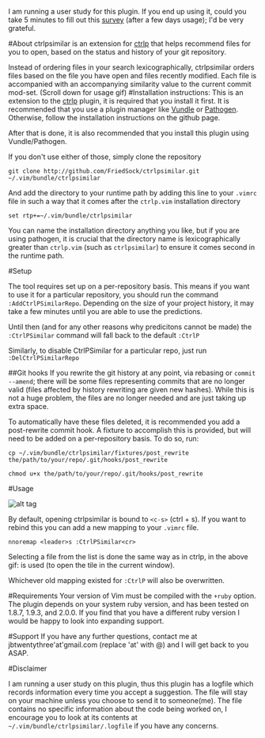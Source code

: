I am running a user study for this plugin. If you end up using it, could
you take 5 minutes to fill out this
[survey](https://www.surveymonkey.com/s/LN8XDRV) (after a few days
usage); I'd be very grateful.

#About
ctrlpsimilar is an extension for [ctrlp](http://github.com/kien/ctrlp.vim) that helps recommend files for you to open, based on the status and history of your git repository.

Instead of ordering files in your search lexicographically,
ctrlpsimilar orders files based on the file you have open and files
recently modified. Each file is accompanied with an accompanying
similarity value to the current commit mod-set. (Scroll down for usage
gif)
#Installation instructions:
This is an extension to the [ctrlp](http://github.com/kien/ctrlp.vim) plugin, it is required that you install it first. It is recommended that you use a plugin manager like [Vundle](http://github.com/gmarik/Vundle.vim) or [Pathogen](http://github.com/tpope/vim-pathogen/). Otherwise, follow the installation instructions on the github page.

After that is done, it is also recommended that you install this plugin using Vundle/Pathogen.

If you don't use either of those, simply clone the repository

	git clone http://github.com/FriedSock/ctrlpsimilar.git ~/.vim/bundle/ctrlpsimilar

And add the directory to your runtime path by adding this line to your `.vimrc` file in such a way that it comes after the `ctrlp.vim` installation directory

	set rtp+=~/.vim/bundle/ctrlpsimilar

You can name the installation directory anything you like, but if you
are using pathogen, it is crucial that the directory name is
lexicographically greater than `ctrlp.vim` (such as `ctrlpsimilar`) to ensure it comes second in
the runtime path.

#Setup

The tool requires set up on a per-repository basis. This means if you
want to use it for a particular repository, you should run the command
`:AddCtrlPSimilarRepo`. Depending on the size of your project history,
it may take a few minutes until you are able to use the predictions.

Until then (and for any other reasons why predicitons cannot be made)
the `:CtrlPSimilar` command will fall back to the default `:CtrlP`

Similarly, to disable CtrlPSimilar for a particular repo, just run `:DelCtrlPSimilarRepo`

##Git hooks
If you rewrite the git history at any point, via rebasing or `commit --amend`; there will be some files representing commits that are no longer valid (files affected by history rewriting are given new hashes). While this is not a huge problem, the files are no longer needed and are just taking up extra space.

To automatically have these files deleted, it is recommended you add a post-rewrite commit hook. A fixture to accomplish this is provided, but will need to be added on a per-repository basis. To do so, run:

	cp ~/.vim/bundle/ctrlpsimilar/fixtures/post_rewrite the/path/to/your/repo/.git/hooks/post_rewrite

	chmod u+x the/path/to/your/repo/.git/hooks/post_rewrite


#Usage

![alt tag](https://raw.github.com/FriedSock/ctrlpsimilar/master/gifs/usingsimilar.gif)

By default, opening ctrlpsimilar is bound to  `<c-s>` (ctrl + s). If you want to rebind this you can add a new mapping to your `.vimrc` file.

	nnoremap <leader>s :CtrlPSimilar<cr>

Selecting a file from the list is done the same way as in ctrlp, in the
above gif: <enter> is used (to open the tile in the current window).

Whichever old mapping existed for `:CtrlP` will also be overwritten.

#Requirements
Your version of Vim must be compiled with the `+ruby` option. The plugin depends on your system ruby version, and has been tested on 1.8.7, 1.9.3, and 2.0.0. If you find that you have a different ruby version I would be happy to look into expanding support.

#Support
If you have any further questions, contact me at jbtwentythree'at'gmail.com (replace 'at' with @) and I will get back to you ASAP.

#Disclaimer

I am running a user study on this plugin, thus this plugin has a logfile which records information every time you accept a suggestion. The file will stay on your machine unless you choose to send it to someone(me). The file contains no specific information about the code being worked on, I encourage you to look at its contents at `~/.vim/bundle/ctrlpsimilar/.logfile` if you have any concerns.

